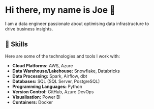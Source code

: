 # Hi there, my name is Joe 👋
I am a data engineer passionate about optimising data infrastructure to drive business insights.
## 🚀 Skills

Here are some of the technologies and tools I work with:

- **Cloud Platforms:** AWS, Azure
- **Data Warehouse/Lakehouse:** Snowflake, Databricks
- **Data Processing:** Spark, Airflow, dbt
- **Databases:** SQL (SQL Server, PostgreSQL)
- **Programming Languages:** Python
- **Version Control:** GitHub, Azure DevOps
- **Visualisation:** Power BI
- **Containers:** Docker


<!--
**joeip0411/joeip0411** is a ✨ _special_ ✨ repository because its `README.md` (this file) appears on your GitHub profile.

Here are some ideas to get you started:

- 🔭 I’m currently working on ...
- 🌱 I’m currently learning ...
- 👯 I’m looking to collaborate on ...
- 🤔 I’m looking for help with ...
- 💬 Ask me about ...
- 📫 How to reach me: ...
- 😄 Pronouns: ...
- ⚡ Fun fact: ...
-->
